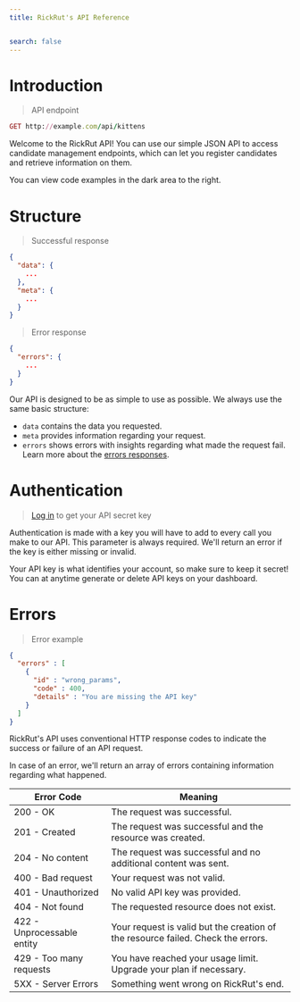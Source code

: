 ```yaml
---
title: RickRut's API Reference


search: false
---
```


# Introduction

> API endpoint

```ruby
GET http://example.com/api/kittens
```

Welcome to the RickRut API! You can use our simple JSON API to access candidate management endpoints, which can let you register candidates and retrieve information on them.

You can view code examples in the dark area to the right.

# Structure

> Successful response

```json
{
  "data": {
    ...
  },
  "meta": {
    ... 
  }
}
```

> Error response

```json
{
  "errors": {
    ...
  }
}
```

Our API is designed to be as simple to use as possible. We always use the same basic structure:

* `data` contains the data you requested.
* `meta` provides information regarding your request.
* `errors` shows errors with insights regarding what made the request fail. Learn more about the [errors responses](#errors).



# Authentication

> [Log in](https://www.rickrut.com/users/sign_in) to get your API secret key



Authentication is made with a key you will have to add to every call you make to our API. This parameter is always required. We'll return an error if the key is either missing or invalid.

Your API key is what identifies your account, so make sure to keep it secret! You can at anytime generate or delete API keys on your dashboard.


# Errors

> Error example

```json
{
  "errors" : [
    {
      "id" : "wrong_params",
      "code" : 400,
      "details" : "You are missing the API key"
    }
  ]
}
```

RickRut's API uses conventional HTTP response codes to indicate the success or failure of an API request.

In case of an error, we'll return an array of errors containing information regarding what happened.


Error Code | Meaning
---------- | -------
200 - OK | The request was successful.
201 - Created | The request was successful and the resource was created.
204 - No content | The request was successful and no additional content was sent.
400 - Bad request | Your request was not valid.
401 - Unauthorized | No valid API key was provided.
404 - Not found | The requested resource does not exist.
422 - Unprocessable entity | Your request is valid but the creation of the resource failed. Check the errors.
429 - Too many requests | You have reached your usage limit. Upgrade your plan if necessary.
5XX - Server Errors | Something went wrong on RickRut's end.

